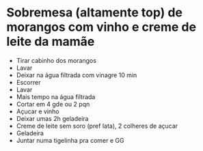 # Sobremesa (altamente top) de morangos com vinho e creme de leite da mamãe

- Tirar cabinho dos morangos
- Lavar
- Deixar na água filtrada com vinagre 10 min
- Escorrer
- Lavar
- Mais tempo na água filtrada
- Cortar em 4 gde ou 2 pqn
- Açucar e vinho
- Deixar umas 2h geladeira
- Creme de leite sem soro (pref lata), 2 colheres de açucar
- Geladeira
- Juntar numa tigelinha pra comer e GG
